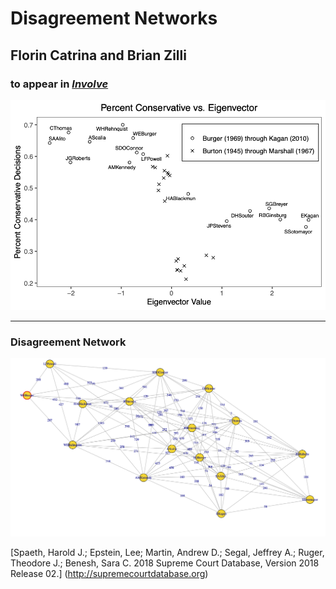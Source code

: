 Disagreement Networks 
==========

## Florin Catrina and Brian Zilli

### to appear in [*Involve*](https://msp.org/involve/about/journal/about.html)




![](new_plot.png)<!-- -->

***

### Disagreement Network

![](graphDS.png)<!-- -->


[Spaeth, Harold J.; Epstein, Lee; Martin, Andrew D.; Segal, Jeffrey A.; Ruger, Theodore J.; Benesh, Sara C. 2018 Supreme Court Database, Version 2018 Release 02.] (http://supremecourtdatabase.org)

